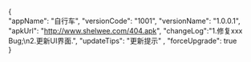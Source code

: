 {   
        "appName": "自行车", 
        "versionCode": "1001", 
        "versionName": "1.0.0.1", 
        "apkUrl": "http://www.shelwee.com/404.apk", 
        "changeLog":"1.修复xxx Bug;\n2.更新UI界面.", 
        "updateTips": "更新提示" ,
        "forceUpgrade": true   
    }
